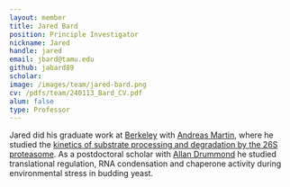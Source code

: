 ```yaml
---
layout: member
title: Jared Bard
position: Principle Investigator
nickname: Jared
handle: jared
email: jbard@tamu.edu
github: jabard89
scholar: 
image: /images/team/jared-bard.png
cv: /pdfs/team/240113_Bard_CV.pdf
alum: false
type: Professor
---
```


Jared did his graduate work at [Berkeley][1] with [Andreas Martin][2], where he studied the [kinetics of substrate processing and degradation by the 26S proteasome][3]. As a postdoctoral scholar with [Allan Drummond][4] he studied translational regulation, RNA condensation and chaperone activity during environmental stress in budding yeast.

[1]:http://www.berkeley.edu
[2]:http://mcb.berkeley.edu/labs/martin/
[3]:https://pubmed.ncbi.nlm.nih.gov/30929903/
[4]:http://drummondlab.org/team/allan-drummond/